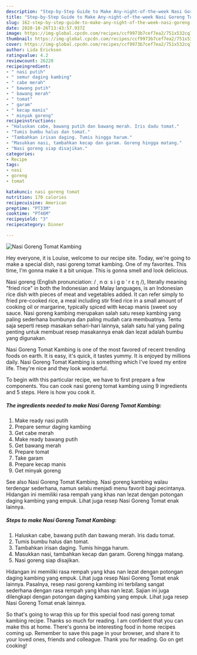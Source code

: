 ```yaml
---
description: "Step-by-Step Guide to Make Any-night-of-the-week Nasi Goreng Tomat Kambing"
title: "Step-by-Step Guide to Make Any-night-of-the-week Nasi Goreng Tomat Kambing"
slug: 162-step-by-step-guide-to-make-any-night-of-the-week-nasi-goreng-tomat-kambing
date: 2020-10-26T13:43:57.937Z
image: https://img-global.cpcdn.com/recipes/ccf9973b7cef7ea2/751x532cq70/nasi-goreng-tomat-kambing-foto-resep-utama.jpg
thumbnail: https://img-global.cpcdn.com/recipes/ccf9973b7cef7ea2/751x532cq70/nasi-goreng-tomat-kambing-foto-resep-utama.jpg
cover: https://img-global.cpcdn.com/recipes/ccf9973b7cef7ea2/751x532cq70/nasi-goreng-tomat-kambing-foto-resep-utama.jpg
author: Lida Erickson
ratingvalue: 4.2
reviewcount: 26220
recipeingredient:
- " nasi putih"
- " semur daging kambing"
- " cabe merah"
- " bawang putih"
- " bawang merah"
- " tomat"
- " garam"
- " kecap manis"
- " minyak goreng"
recipeinstructions:
- "Haluskan cabe, bawang putih dan bawang merah. Iris dadu tomat."
- "Tumis bumbu halus dan tomat."
- "Tambahkan irisan daging. Tumis hingga harum."
- "Masukkan nasi, tambahkan kecap dan garam. Goreng hingga matang."
- "Nasi goreng siap disajikan."
categories:
- Recipe
tags:
- nasi
- goreng
- tomat

katakunci: nasi goreng tomat 
nutrition: 170 calories
recipecuisine: American
preptime: "PT33M"
cooktime: "PT46M"
recipeyield: "3"
recipecategory: Dinner

---
```



![Nasi Goreng Tomat Kambing](https://img-global.cpcdn.com/recipes/ccf9973b7cef7ea2/751x532cq70/nasi-goreng-tomat-kambing-foto-resep-utama.jpg)

Hey everyone, it is Louise, welcome to our recipe site. Today, we're going to make a special dish, nasi goreng tomat kambing. One of my favorites. This time, I'm gonna make it a bit unique. This is gonna smell and look delicious.

Nasi goreng (English pronunciation: / ˌ n ɑː s i ɡ ɒ ˈ r ɛ ŋ /), literally meaning &#34;fried rice&#34; in both the Indonesian and Malay languages, is an Indonesian rice dish with pieces of meat and vegetables added. It can refer simply to fried pre-cooked rice, a meal including stir fried rice in a small amount of cooking oil or margarine, typically spiced with kecap manis (sweet soy sauce. Nasi goreng kambing merupakan salah satu resep kambing yang paling sederhana bumbunya dan paling mudah cara membuatnya. Tentu saja seperti resep masakan sehari-hari lainnya, salah satu hal yang paling penting untuk membuat resep masakannya enak dan lezat adalah bumbu yang digunakan.

Nasi Goreng Tomat Kambing is one of the most favored of recent trending foods on earth. It is easy, it's quick, it tastes yummy. It is enjoyed by millions daily. Nasi Goreng Tomat Kambing is something which I've loved my entire life. They're nice and they look wonderful.


To begin with this particular recipe, we have to first prepare a few components. You can cook nasi goreng tomat kambing using 9 ingredients and 5 steps. Here is how you cook it.

<!--inarticleads1-->

##### The ingredients needed to make Nasi Goreng Tomat Kambing:

1. Make ready  nasi putih
1. Prepare  semur daging kambing
1. Get  cabe merah
1. Make ready  bawang putih
1. Get  bawang merah
1. Prepare  tomat
1. Take  garam
1. Prepare  kecap manis
1. Get  minyak goreng


See also Nasi Goreng Tomat Kambing. Nasi goreng kambing walau terdengar sederhana, namun selalu menjadi menu favorit bagi pecintanya. Hidangan ini memiliki rasa rempah yang khas nan lezat dengan potongan daging kambing yang empuk. Lihat juga resep Nasi Goreng Tomat enak lainnya. 

<!--inarticleads2-->

##### Steps to make Nasi Goreng Tomat Kambing:

1. Haluskan cabe, bawang putih dan bawang merah. Iris dadu tomat.
1. Tumis bumbu halus dan tomat.
1. Tambahkan irisan daging. Tumis hingga harum.
1. Masukkan nasi, tambahkan kecap dan garam. Goreng hingga matang.
1. Nasi goreng siap disajikan.


Hidangan ini memiliki rasa rempah yang khas nan lezat dengan potongan daging kambing yang empuk. Lihat juga resep Nasi Goreng Tomat enak lainnya. Pasalnya, resep nasi goreng kambing ini terbilang sangat sederhana dengan rasa rempah yang khas nan lezat. Sajian ini juga dilengkapi dengan potongan daging kambing yang empuk. Lihat juga resep Nasi Goreng Tomat enak lainnya. 

So that's going to wrap this up for this special food nasi goreng tomat kambing recipe. Thanks so much for reading. I am confident that you can make this at home. There's gonna be interesting food in home recipes coming up. Remember to save this page in your browser, and share it to your loved ones, friends and colleague. Thank you for reading. Go on get cooking!
